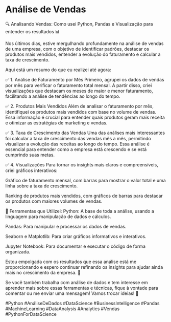 # Análise de Vendas
🔍 Analisando Vendas: Como usei Python, Pandas e Visualização para entender os resultados 📊

Nos últimos dias, estive mergulhando profundamente na análise de vendas de uma empresa, com o objetivo de identificar padrões, destacar os produtos mais vendidos, entender a evolução do faturamento e calcular a taxa de crescimento.

Aqui está um resumo do que eu realizei até agora:

✅ 1. Análise de Faturamento por Mês
Primeiro, agrupei os dados de vendas por mês para verificar o faturamento total mensal. A partir disso, criei visualizações que destacam os meses de maior e menor faturamento, facilitando a análise de tendências ao longo do tempo.

✅ 2. Produtos Mais Vendidos
Além de analisar o faturamento por mês, identifiquei os produtos mais vendidos com base no volume de vendas. Essa informação é crucial para entender quais produtos geram mais receita e otimizar as estratégias de marketing e vendas.

✅ 3. Taxa de Crescimento das Vendas
Uma das análises mais interessantes foi calcular a taxa de crescimento das vendas mês a mês, permitindo visualizar a evolução das receitas ao longo do tempo. Essa análise é essencial para entender como a empresa está crescendo e se está cumprindo suas metas.

✅ 4. Visualizações
Para tornar os insights mais claros e compreensíveis, criei gráficos interativos:

Gráfico de faturamento mensal, com barras para mostrar o valor total e uma linha sobre a taxa de crescimento.

Ranking de produtos mais vendidos, com gráficos de barras para destacar os produtos com maiores volumes de vendas.

🔧 Ferramentas que Utilizei:
Python: A base de toda a análise, usando a linguagem para manipulação de dados e cálculos.

Pandas: Para manipular e processar os dados de vendas.

Seaborn e Matplotlib: Para criar gráficos informativos e interativos.

Jupyter Notebook: Para documentar e executar o código de forma organizada.

Estou empolgada com os resultados que essa análise está me proporcionando e espero continuar refinando os insights para ajudar ainda mais no crescimento da empresa. 🚀

Se você também trabalha com análise de dados e tem interesse em aprender mais sobre essas ferramentas e técnicas, fique à vontade para comentar ou me enviar uma mensagem! Vamos trocar ideias! 💬

#Python #AnáliseDeDados #DataScience #BusinessIntelligence #Pandas #MachineLearning #DataAnalysis #Analytics #Vendas #PythonForDataScience


